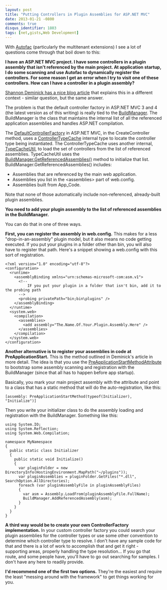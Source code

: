 ```yaml
---
layout: post
title: "Putting Controllers in Plugin Assemblies for ASP.NET MVC"
date: 2013-01-21 -0800
comments: true
disqus_identifier: 1803
tags: [net,gists,Web Development]
---
```

With [Autofac](https://autofac.googlecode.com) (particularly the
multitenant extensions) I see a lot of questions come through that boil
down to this:

**I have an ASP.NET MVC project. I have some controllers in a plugin
assembly that isn't referenced by the main project. At application
startup, I do some scanning and use Autofac to dynamically register the
controllers. For some reason I get an error when I try to visit one of
these controllers. How can I have a controller in a plugin assembly?**

[Shannon Deminick has a nice blog
article](http://shazwazza.com/post/developing-a-plugin-framework-in-aspnet-with-medium-trust.aspx)
that explains this in a different context - similar question, but the
same answer.

The problem is that the default controller factory in ASP.NET MVC 3 and
4 (the latest version as of this writing) is really tied to the
[BuildManager](http://msdn.microsoft.com/en-us/library/system.web.compilation.buildmanager.aspx).
The BuildManager is the class that maintains the internal list of all
the referenced application assemblies and handles ASP.NET compilation.

The
[DefaultControllerFactory](http://aspnetwebstack.codeplex.com/SourceControl/changeset/view/c53dfc7ee085#src/System.Web.Mvc/DefaultControllerFactory.cs)
in ASP.NET MVC, in the CreateController method, uses a
[ControllerTypeCache](http://aspnetwebstack.codeplex.com/SourceControl/changeset/view/c53dfc7ee085#src/System.Web.Mvc/ControllerTypeCache.cs)
internal type to locate the controller type being instantiated. The
ControllerTypeCache uses another internal,
[TypeCacheUtil](http://aspnetwebstack.codeplex.com/SourceControl/changeset/view/c53dfc7ee085#src/System.Web.Mvc/TypeCacheUtil.cs),
to load the set of controllers from the list of referenced assemblies.
TypeCacheUtil uses the
[BuildManager.GetReferencedAssemblies()](http://msdn.microsoft.com/en-us/library/system.web.compilation.buildmanager.getreferencedassemblies.aspx)
method to initialize that list. BuildManager.GetReferencedAssemblies()
includes:

-   Assemblies that are referenced by the main web application.
-   Assemblies you list in the \<assemblies\> part of web.config.
-   Assemblies built from App\_Code.

Note that none of those automatically include non-referenced,
already-built plugin assemblies.

**You need to add your plugin assembly to the list of referenced
assemblies in the BuildManager.**

You can do that in one of three ways.

**First, you can register the assembly in web.config.** This makes for a
less "drop-in-an-assembly" plugin model, but it also means no code
getting executed. If you put your plugins in a folder other than bin,
you will also have to register that path. Here's a snippet showing a
web.config with this sort of registration.

    <?xml version="1.0" encoding="utf-8"?>
    <configuration>
      <runtime>
        <assemblyBinding xmlns="urn:schemas-microsoft-com:asm.v1">
          <!--
              IF you put your plugin in a folder that isn't bin, add it to the probing path
          -->
          <probing privatePath="bin;bin\plugins" />
        </assemblyBinding>
      </runtime>
      <system.web>
        <compilation>
          <assemblies>
            <add assembly="The.Name.Of.Your.Plugin.Assembly.Here" />
          </assemblies>
        </compilation>
      </system.web>
    </configuration>

**Another alternative is to register your assemblies in code at
PreApplicationStart.** This is the method outlined in Deminick's article
in more detail. The idea is that you use the
[PreApplicationStartMethodAttribute](http://msdn.microsoft.com/en-us/library/system.web.preapplicationstartmethodattribute.aspx)
to bootstrap some assembly scanning and registration with the
BuildManager (since that all has to happen before app startup).

Basically, you mark your main project assembly with the attribute and
point to a class that has a static method that will do the
auto-registration, like this:

`[assembly: PreApplicationStartMethod(typeof(Initializer), "Initialize")]`

Then you write your initializer class to do the assembly loading and
registration with the BuildManager. Something like this:

    using System.IO;
    using System.Reflection;
    using System.Web.Compilation;

    namespace MyNamespace
    {
      public static class Initializer
      {
        public static void Initialize()
        {
          var pluginFolder = new DirectoryInfo(HostingEnvironment.MapPath("~/plugins"));
          var pluginAssemblies = pluginFolder.GetFiles("*.dll", SearchOption.AllDirectories);
          foreach (var pluginAssemblyFile in pluginAssemblyFiles)
          {
            var asm = Assembly.LoadFrom(pluginAssemblyFile.FullName);
            BuildManager.AddReferencedAssembly(asm);
          }
        }
      }
    }

**A third way would be to create your own ControllerFactory
implementation.** In your custom controller factory you could search
your plugin assemblies for the controller types or use some other
convention to determine which controller type to resolve. I don't have
any sample code for that and there is a lot of work to accomplish that
and get it right - supporting areas, properly handling the type
resolution… If you go that route, and some people have, you'll have to
go out searching for samples. I don't have any here to readily provide.

**I'd recommend one of the first two options.** They're the easiest and
require the least "messing around with the framework" to get things
working for you.

